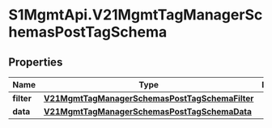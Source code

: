 # S1MgmtApi.V21MgmtTagManagerSchemasPostTagSchema

## Properties
Name | Type | Description | Notes
------------ | ------------- | ------------- | -------------
**filter** | [**V21MgmtTagManagerSchemasPostTagSchemaFilter**](V21MgmtTagManagerSchemasPostTagSchemaFilter.md) |  | 
**data** | [**V21MgmtTagManagerSchemasPostTagSchemaData**](V21MgmtTagManagerSchemasPostTagSchemaData.md) |  | [optional] 


